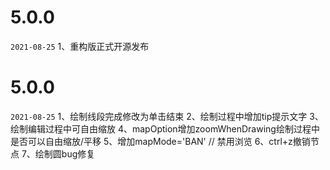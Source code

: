 # 5.0.0
`2021-08-25`
1、重构版正式开源发布

# 5.0.0
`2021-08-25`
1、绘制线段完成修改为单击结束
2、绘制过程中增加tip提示文字
3、绘制编辑过程中可自由缩放
4、mapOption增加zoomWhenDrawing绘制过程中是否可以自由缩放/平移
5、增加mapMode='BAN' // 禁用浏览
6、ctrl+z撤销节点
7、绘制圆bug修复
